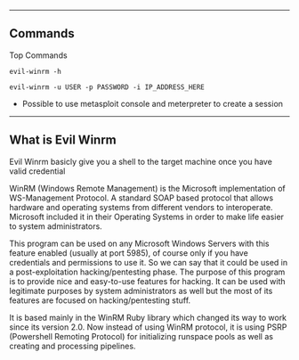 --- ---

<h2>Commands</h2>

Top Commands
```
evil-winrm -h

evil-winrm -u USER -p PASSWORD -i IP_ADDRESS_HERE
```

- Possible to use metasploit console and meterpreter to create a session

---

<h2>What is Evil Winrm</h2>

Evil Winrm basicly give you a shell to the target machine once you have valid credential

WinRM (Windows Remote Management) is the Microsoft implementation of WS-Management Protocol. A standard SOAP based protocol that allows hardware and operating systems from different vendors to interoperate. Microsoft included it in their Operating Systems in order to make life easier to system administrators.

This program can be used on any Microsoft Windows Servers with this feature enabled (usually at port 5985), of course only if you have credentials and permissions to use it. So we can say that it could be used in a post-exploitation hacking/pentesting phase. The purpose of this program is to provide nice and easy-to-use features for hacking. It can be used with legitimate purposes by system administrators as well but the most of its features are focused on hacking/pentesting stuff.

It is based mainly in the WinRM Ruby library which changed its way to work since its version 2.0. Now instead of using WinRM protocol, it is using PSRP (Powershell Remoting Protocol) for initializing runspace pools as well as creating and processing pipelines.